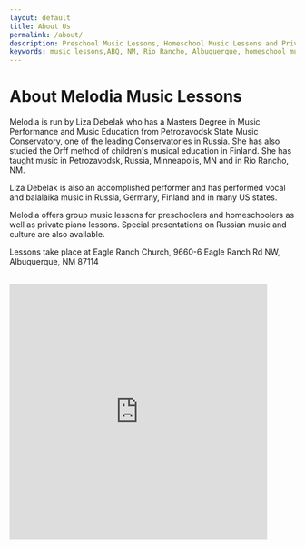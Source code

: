 ```yaml
---
layout: default
title: About Us
permalink: /about/
description: Preschool Music Lessons, Homeschool Music Lessons and Private Music Lessons in Rio Rancho and Albuquerque area, NM.
keywords: music lessons,ABQ, NM, Rio Rancho, Albuquerque, homeschool music lessons, preschool music lessons, private music lessons
---
```

# About Melodia Music Lessons
Melodia is run by Liza Debelak who has a Masters Degree in Music Performance and Music Education from Petrozavodsk State Music Conservatory, one of the leading Conservatories in Russia. She has also studied the Orff method of children's musical education in Finland. She has taught music in Petrozavodsk, Russia, Minneapolis, MN and in Rio Rancho, NM.

Liza Debelak is also an accomplished performer and has performed vocal and balalaika music in Russia, Germany, Finland and in many US states.

Melodia offers group music lessons for preschoolers and homeschoolers as well as private piano lessons. Special presentations on Russian music and culture are also available.

Lessons take place at Eagle Ranch Church, 9660-6 Eagle Ranch Rd NW, Albuquerque, NM 87114

<br />
<iframe src="https://www.google.com/maps/embed?pb=!1m18!1m12!1m3!1d3260.594347685!2d-106.66098649999996!3d35.19166180000001!2m3!1f0!2f0!3f0!3m2!1i1024!2i768!4f13.1!3m3!1m2!1s0x8722717dc7a88525%3A0x1f244c6a248ccd05!2s9660+Eagle+Ranch+Rd+NW!5e0!3m2!1sen!2sus!4v1404792150842" width="90%" height="450" frameborder="0" style="border:0"></iframe>
<br />
